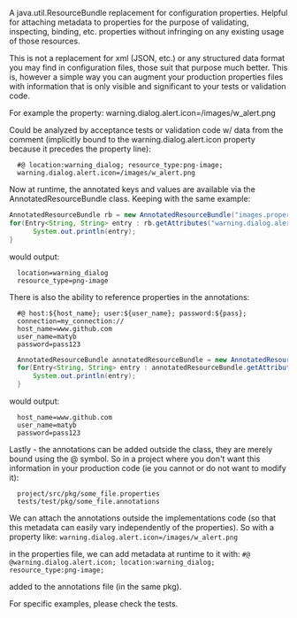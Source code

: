A java.util.ResourceBundle replacement for configuration properties. Helpful for attaching metadata to properties for the purpose of validating, inspecting, binding, etc. properties without infringing on any existing usage of those resources.

This is not a replacement for xml (JSON, etc.) or any structured data format you may find in configuration files, those suit that purpose much better. This is, however a simple way you can augment your production properties files with information that is only visible and significant to your tests or validation code.

For example the property:
  warning.dialog.alert.icon=/images/w_alert.png

Could be analyzed by acceptance tests or validation code w/ data from the comment (implicitly bound to the warning.dialog.alert.icon property because it precedes the property line):

```
  #@ location:warning_dialog; resource_type:png-image;
  warning.dialog.alert.icon=/images/w_alert.png
```

Now at runtime, the annotated keys and values are available via the AnnotatedResourceBundle class. Keeping with the same example:

```java
AnnotatedResourceBundle rb = new AnnotatedResourceBundle("images.properties");
for(Entry<String, String> entry : rb.getAttributes("warning.dialog.alert.icon").entrySet()){
      System.out.println(entry);
}
```

would output:

```
  location=warning_dialog
  resource_type=png-image
```

There is also the ability to reference properties in the annotations:

```
  #@ host:${host_name}; user:${user_name}; password:${pass};
  connection=my_connection://
  host_name=www.github.com
  user_name=matyb
  password=pass123
```
```java
  AnnotatedResourceBundle annotatedResourceBundle = new AnnotatedResourceBundle("connections.properties");
  for(Entry<String, String> entry : annotatedResourceBundle.getAttributes("connection").entrySet()){
      System.out.println(entry);
  }
```

would output:
```
  host_name=www.github.com
  user_name=matyb
  password=pass123
```

Lastly - the annotations can be added outside the class, they are merely bound using the @ symbol.
So in a project where you don't want this information in your production code (ie you cannot or do not want to modify it):

```
  project/src/pkg/some_file.properties
  tests/test/pkg/some_file.annotations
```

We can attach the annotations outside the implementations code (so that this metadata can easily vary independently of the properties). So with a property like:
  `warning.dialog.alert.icon=/images/w_alert.png`

in the properties file, we can add metadata at runtime to it with:
  `#@ @warning.dialog.alert.icon; location:warning_dialog; resource_type:png-image;`

added to the annotations file (in the same pkg).

For specific examples, please check the tests. 
